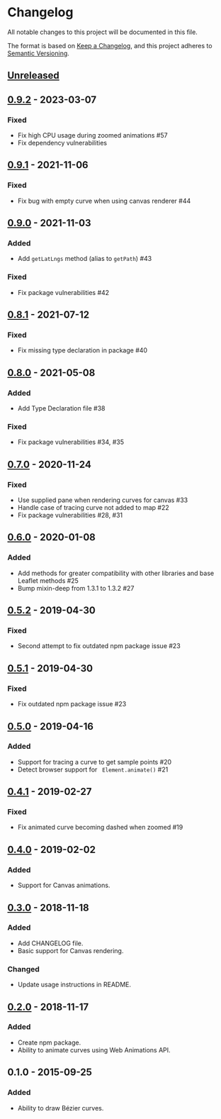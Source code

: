 # Changelog
All notable changes to this project will be documented in this file.

The format is based on [Keep a Changelog](https://keepachangelog.com/en/1.0.0/),
and this project adheres to [Semantic Versioning](https://semver.org/spec/v2.0.0.html).

## [Unreleased]

## [0.9.2] - 2023-03-07
### Fixed
- Fix high CPU usage during zoomed animations #57
- Fix dependency vulnerabilities

## [0.9.1] - 2021-11-06
### Fixed
- Fix bug with empty curve when using canvas renderer #44

## [0.9.0] - 2021-11-03
### Added
- Add `getLatLngs` method (alias to `getPath`) #43

### Fixed
- Fix package vulnerabilities #42

## [0.8.1] - 2021-07-12
### Fixed
- Fix missing type declaration in package #40

## [0.8.0] - 2021-05-08
### Added
- Add Type Declaration file #38 

### Fixed
- Fix package vulnerabilities #34, #35

## [0.7.0] - 2020-11-24
### Fixed
- Use supplied pane when rendering curves for canvas #33
- Handle case of tracing curve not added to map #22
- Fix package vulnerabilities #28, #31

## [0.6.0] - 2020-01-08
### Added
- Add methods for greater compatibility with other libraries and base Leaflet methods #25
- Bump mixin-deep from 1.3.1 to 1.3.2 #27

## [0.5.2] - 2019-04-30
### Fixed
- Second attempt to fix outdated npm package issue #23

## [0.5.1] - 2019-04-30
### Fixed
- Fix outdated npm package issue #23

## [0.5.0] - 2019-04-16
### Added
- Support for tracing a curve to get sample points #20
- Detect browser support for ` Element.animate()` #21

## [0.4.1] - 2019-02-27
### Fixed
- Fix animated curve becoming dashed when zoomed #19

## [0.4.0] - 2019-02-02
### Added
- Support for Canvas animations.

## [0.3.0] - 2018-11-18
### Added
- Add CHANGELOG file.
- Basic support for Canvas rendering.

### Changed
- Update usage instructions in README.

## [0.2.0] - 2018-11-17
### Added
- Create npm package.
- Ability to animate curves using Web Animations API.

## 0.1.0 - 2015-09-25
### Added
- Ability to draw Bézier curves.

[Unreleased]: https://github.com/elfalem/Leaflet.curve/compare/v0.9.2...HEAD
[0.9.2]: https://github.com/elfalem/Leaflet.curve/compare/v0.9.1...v0.9.2
[0.9.1]: https://github.com/elfalem/Leaflet.curve/compare/v0.9.0...v0.9.1
[0.9.0]: https://github.com/elfalem/Leaflet.curve/compare/v0.8.1...v0.9.0
[0.8.1]: https://github.com/elfalem/Leaflet.curve/compare/v0.8.0...v0.8.1
[0.8.0]: https://github.com/elfalem/Leaflet.curve/compare/v0.7.0...v0.8.0
[0.7.0]: https://github.com/elfalem/Leaflet.curve/compare/v0.6.0...v0.7.0
[0.6.0]: https://github.com/elfalem/Leaflet.curve/compare/v0.5.2...v0.6.0
[0.5.2]: https://github.com/elfalem/Leaflet.curve/compare/v0.5.1...v0.5.2
[0.5.1]: https://github.com/elfalem/Leaflet.curve/compare/v0.5.0...v0.5.1
[0.5.0]: https://github.com/elfalem/Leaflet.curve/compare/v0.4.1...v0.5.0
[0.4.1]: https://github.com/elfalem/Leaflet.curve/compare/v0.4.0...v0.4.1
[0.4.0]: https://github.com/elfalem/Leaflet.curve/compare/v0.3.0...v0.4.0
[0.3.0]: https://github.com/elfalem/Leaflet.curve/compare/v0.2.0...v0.3.0
[0.2.0]: https://github.com/elfalem/Leaflet.curve/compare/v0.1.0...v0.2.0
